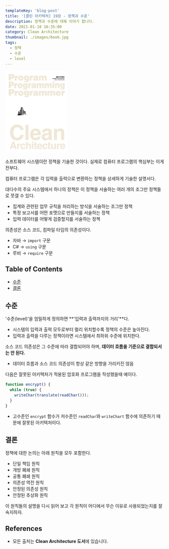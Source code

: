 ```yaml
---
templateKey: 'blog-post'
title: '[클린 아키텍처] 19장 - 정책과 수준'
description: 정책과 수준에 대해 이야기 합니다.
date: 2021-01-18 16:35:00
category: Clean Architecture
thumbnail: ./images/book.jpg
tags:
  - 정책
  - 수준
  - level
---
```


![2020_retro_thumbnail](./images/book.jpg)

소프트웨어 시스템이란 정책을 기술한 것이다. 실제로 컴퓨터 프로그램의 핵심부는 이게 전부다.

컴퓨터 프로그램은 각 입력을 출력으로 변환하는 정책을 상세하게 기술한 설명서다.

대다수의 주요 시스템에서 하나의 정책은 이 정책을 서술하는 여러 개의 조그만 정책들로 쪼갤 수 있다.

- 집계와 관련된 업무 규칙을 처리하는 방식을 서술하는 조그만 정책
- 특정 보고서를 어떤 포맷으로 만들지를 서술하는 정책
- 입력 데이터를 어떻게 검증할지를 서술하는 정책

의존성은 소스 코드, 컴파일 타임의 의존성이다.

- 자바 → `import` 구문
- C# → `using` 구문
- 루비 → `require` 구문

## Table of Contents

- [수준](#수준)
- [결론](#결론)

## 수준

'수준(level)'을 엄밀하게 정의하면 **'입력과 출력까지의 거리'**다.

- 시스템의 입력과 출력 모두로부터 멀리 위치할수록 정책의 수준은 높아진다.
- 입력과 출력을 다루는 정책이라면 시스템에서 최하위 수준에 위치한다.

소스 코드 의존성은 그 수준에 따라 결합되어야 하며, **데이터 흐름을 기준으로 결합되서는 안 된다.**

- 데이터 흐름과 소스 코드 의존성이 항상 같은 방향을 가리키진 않음

다음은 잘못된 아키텍처가 적용된 암호화 프로그램을 작성했을때 예이다.

```js
function encrypt() {
  while (true) {
    writeChar(translate(readChar()));
  }
}
```

- 고수준인 `encrypt` 함수가 저수준인 `readChar`와 `writeChart` 함수에 의존하기 때문에 잘못된 아키텍처이다.

## 결론

정책에 대한 논의는 아래 원칙을 모두 포함한다.

- 단일 책임 원칙
- 개방 폐쇄 원칙
- 공통 폐쇄 원칙
- 의존성 역전 원칙
- 안정된 의존성 원칙
- 안정된 추상화 원칙

이 원칙들의 설명을 다시 읽어 보고 각 원칙이 어디에서 무슨 이유로 사용되었는지를 잘 숙지하자.

## References

- 모든 출처는 **Clean Architecture 도서**에 있습니다.

